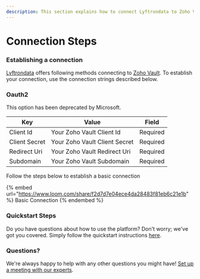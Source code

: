 ```yaml
---
description: This section explains how to connect Lyftrondata to Zoho Vault.
---
```


# Connection Steps

### Establishing a connection

[Lyftrondata](https://www.lyftrondata.com) offers following methods connecting to [Zoho Vault](https://www.lyftrondata.com/integration/business-analytics/zoho-vault/). To establish your connection, use the connection strings described below.

### Oauth2

This option has been deprecated by Microsoft.

| Key           | Value                         | Field    |
| ------------- | ----------------------------- | -------- |
| Client Id     | Your Zoho Vault Client Id     | Required |
| Client Secret | Your Zoho Vault Client Secret | Required |
| Redirect Uri  | Your Zoho Vault Redirect Uri  | Required |
| Subdomain     | Your Zoho Vault Subdomain     | Required |

Follow the steps below to establish a basic connection

{% embed url="https://www.loom.com/share/f2d7d7e04ece4da28483f81eb6c21e1b" %}
Basic Connection
{% endembed %}

### Quickstart Steps

Do you have questions about how to use the platform? Don't worry; we've got you covered. Simply follow the quickstart instructions [here](./).

### Questions? <a href="#questions" id="questions"></a>

We're always happy to help with any other questions you might have! [Set up a meeting with our experts](https://www.lyftrondata.com/book-a-meeting/).
